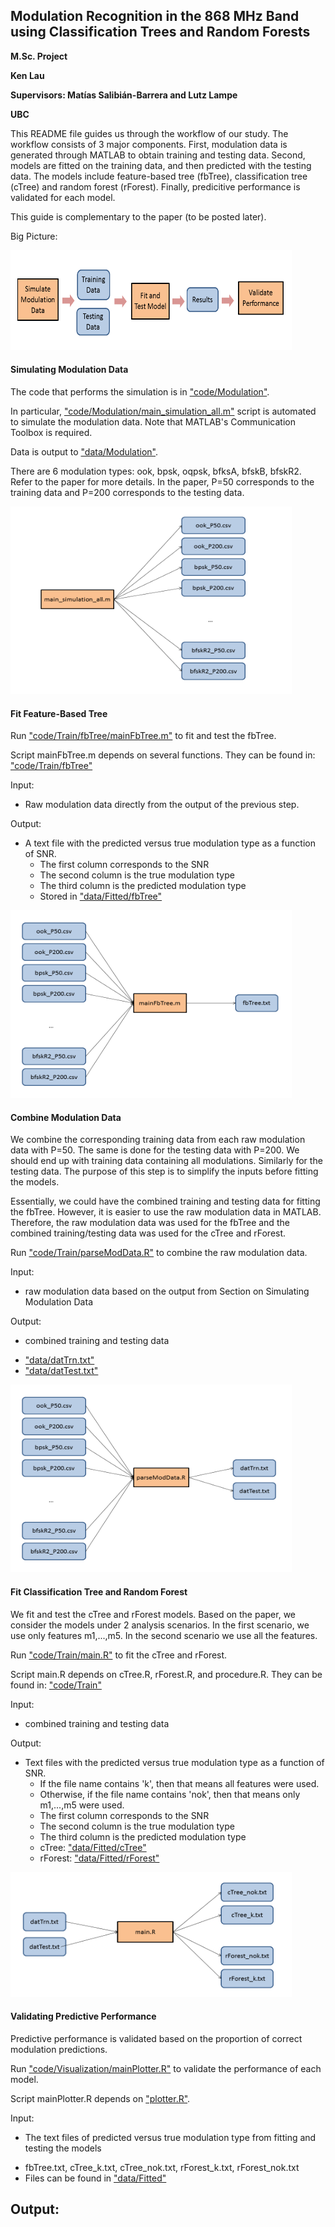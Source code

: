 ## Modulation Recognition in the 868 MHz Band using Classification Trees and Random Forests

**M.Sc. Project**

**Ken Lau**

**Supervisors: Matías Salibián-Barrera and Lutz Lampe**

**UBC**

This README file guides us through the workflow of our study. The workflow consists of 3 major components. First, modulation data is generated through MATLAB to obtain training and testing data. Second, models are fitted on the training data, and then predicted with the testing data. The models include feature-based tree (fbTree), classification tree (cTree) and random forest (rForest). Finally, predicitive performance is validated for each model.

This guide is complementary to the paper (to be posted later). 

Big Picture:

<img src="visualizations/flow-bigPicture.png" width="450" height="160">

#### Simulating Modulation Data
The code that performs the simulation is in ["code/Modulation"](https://github.com/kenlau177/MSC_Project/tree/master/code/Modulation).

In particular, ["code/Modulation/main_simulation_all.m"](https://github.com/kenlau177/MSC_Project/blob/master/code/Modulation/main_simulation_all.m) script is automated to simulate the modulation data. Note that MATLAB's Communication Toolbox is required.

Data is output to ["data/Modulation"](https://github.com/kenlau177/MSC_Project/tree/master/data/Modulation). 

There are 6 modulation types: ook, bpsk, oqpsk, bfksA, bfskB, bfskR2. Refer to the paper for more details. In the paper, P=50 corresponds to the training data and P=200 corresponds to the testing data.

<img src="visualizations/flow-simulating-mods.png" width="450" height="300">

#### Fit Feature-Based Tree
Run ["code/Train/fbTree/mainFbTree.m"](https://github.com/kenlau177/MSC_Project/blob/master/code/Train/fbTree/mainFbTree.m) to fit and test the fbTree.

Script mainFbTree.m depends on several functions. They can be found in: ["code/Train/fbTree"](https://github.com/kenlau177/MSC_Project/blob/master/code/Train/fbTree)

Input: 
- Raw modulation data directly from the output of the previous step.

Output: 
- A text file with the predicted versus true modulation type as a function of SNR.
  * The first column corresponds to the SNR
  * The second column is the true modulation type
  * The third column is the predicted modulation type
  * Stored in ["data/Fitted/fbTree"]("https://github.com/kenlau177/MSC_Project/blob/master/data/Fitted/fbTree")

<img src="visualizations/flow-fit-fbTree.png" width="450" height="300">

#### Combine Modulation Data
We combine the corresponding training data from each raw modulation data with P=50. The same is done for the testing data with P=200. We should end up with training data containing all modulations. Similarly for the testing data. The purpose of this step is to simplify the inputs before fitting the models.

Essentially, we could have the combined training and testing data for fitting the fbTree. However, it is easier to use the raw modulation data in MATLAB. Therefore, the raw modulation data was used for the fbTree and the combined training/testing data was used for the cTree and rForest. 

Run ["code/Train/parseModData.R"](https://github.com/kenlau177/MSC_Project/blob/master/code/Train/parseModData.R) to combine the raw modulation data.

Input:
- raw modulation data based on the output from Section on Simulating Modulation Data

Output:
- combined training and testing data
 * ["data/datTrn.txt"](https://github.com/kenlau177/MSC_Project/blob/master/data/datTrn.txt)
 * ["data/datTest.txt"](https://github.com/kenlau177/MSC_Project/blob/master/data/datTest.txt)

<img src="visualizations/flow-combine-mod.png" width="450" height="300">

#### Fit Classification Tree and Random Forest
We fit and test the cTree and rForest models. Based on the paper, we consider the models under 2 analysis scenarios. In the first scenario, we use only features m1,...,m5. In the second scenario we use all the features. 

Run ["code/Train/main.R"](https://github.com/kenlau177/MSC_Project/blob/master/code/Train/main.R) to fit the cTree and rForest.

Script main.R depends on cTree.R, rForest.R, and procedure.R. They can be found in: ["code/Train"](https://github.com/kenlau177/MSC_Project/blob/master/code/Train)

Input: 
- combined training and testing data

Output: 
- Text files with the predicted versus true modulation type as a function of SNR.
  * If the file name contains 'k', then that means all features were used.
  * Otherwise, if the file name contains 'nok', then that means only m1,...,m5 were used.
  * The first column corresponds to the SNR
  * The second column is the true modulation type
  * The third column is the predicted modulation type
  * cTree: ["data/Fitted/cTree"]("https://github.com/kenlau177/MSC_Project/blob/master/data/Fitted/cTree")
  * rForest: ["data/Fitted/rForest"]("https://github.com/kenlau177/MSC_Project/blob/master/data/Fitted/rForest")

<img src="visualizations/flow-fit-cTree-rForest.png" width="450" height="200">

#### Validating Predictive Performance
Predictive performance is validated based on the proportion of correct modulation predictions. 

Run ["code/Visualization/mainPlotter.R"](https://github.com/kenlau177/MSC_Project/blob/master/code/Visualization/mainPlotter.R) to validate the performance of each model.

Script mainPlotter.R depends on ["plotter.R"](https://github.com/kenlau177/MSC_Project/blob/master/code/Visualization/plotter.R).

Input:
- The text files of predicted versus true modulation type from fitting and testing the models
 * fbTree.txt, cTree_k.txt, cTree_nok.txt, rForest_k.txt, rForest_nok.txt
 * Files can be found in ["data/Fitted"](https://github.com/kenlau177/MSC_Project/tree/master/data/Fitted)

Output:
- 

 
 

